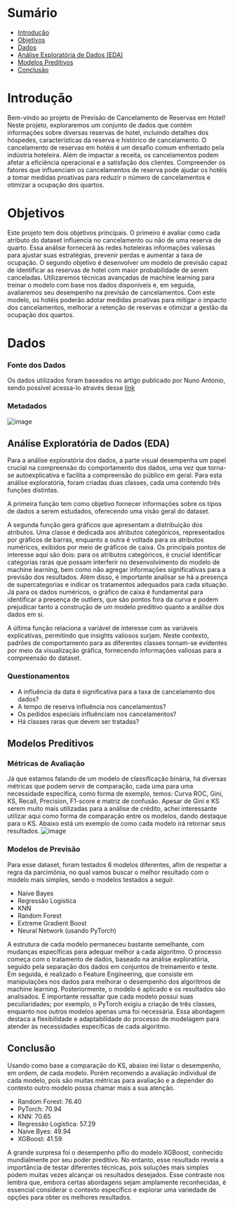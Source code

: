 # Sumário
- [Introdução](#introdução)
- [Objetivos](#objetivos)
- [Dados](#dados)
- [Análise Exploratória de Dados (EDA)](#análise-exploratória-de-dados-eda)
- [Modelos Preditivos](#modelos-preditivos)
- [Conclusão](#conclusão)

# Introdução
Bem-vindo ao projeto de Previsão de Cancelamento de Reservas em Hotel! Neste projeto, exploraremos um conjunto de dados que contém informações sobre diversas reservas de hotel, incluindo detalhes dos hóspedes, características da reserva e histórico de cancelamento.
O cancelamento de reservas em hotéis é um desafio comum enfrentado pela indústria hoteleira. Além de impactar a receita, os cancelamentos podem afetar a eficiência operacional e a satisfação dos clientes. Compreender os fatores que influenciam os cancelamentos de reserva pode ajudar os hotéis a tomar medidas proativas para reduzir o número de cancelamentos e otimizar a ocupação dos quartos.

# Objetivos
Este projeto tem dois objetivos principais. O primeiro é avaliar como cada atributo do dataset influencia no cancelamento ou não de uma reserva de quarto. Essa análise fornecerá às redes hoteleiras informações valiosas para ajustar suas estratégias, prevenir perdas e aumentar a taxa de ocupação. O segundo objetivo é desenvolver um modelo de previsão capaz de identificar as reservas de hotel com maior probabilidade de serem canceladas. Utilizaremos técnicas avançadas de machine learning para treinar o modelo com base nos dados disponíveis e, em seguida, avaliaremos seu desempenho na previsão de cancelamentos. Com este modelo, os hotéis poderão adotar medidas proativas para mitigar o impacto dos cancelamentos, melhorar a retenção de reservas e otimizar a gestão da ocupação dos quartos.


# Dados
### Fonte dos Dados
Os dados utilizados foram baseados no artigo publicado por Nuno Antonio, sendo possível acessa-lo através desse [link](https://www.sciencedirect.com/science/article/pii/S2352340918315191) 
### Metadados
![image](https://github.com/AlcidesGP/Portfolio/assets/146877995/13123f04-6d02-45c1-9367-a1ec5188b6d4)

## Análise Exploratória de Dados (EDA)
Para a análise exploratória dos dados, a parte visual desempenha um papel crucial na compreensão do comportamento dos dados, uma vez que torna-se autoexplicativa e facilita a compreensão do público em geral. Para esta análise exploratória, foram criadas duas classes, cada uma contendo três funções distintas.

A primeira função tem como objetivo fornecer informações sobre os tipos de dados a serem estudados, oferecendo uma visão geral do dataset.

A segunda função gera gráficos que apresentam a distribuição dos atributos. Uma classe é dedicada aos atributos categóricos, representados por gráficos de barras, enquanto a outra é voltada para os atributos numéricos, exibidos por meio de gráficos de caixa. Os principais pontos de interesse aqui são dois: para os atributos categóricos, é crucial identificar categorias raras que possam interferir no desenvolvimento do modelo de machine learning, bem como não agregar informações significativas para a previsão dos resultados. Além disso, é importante analisar se há a presença de supercategorias e indicar os tratamentos adequados para cada situação. Já para os dados numéricos, o gráfico de caixa é fundamental para identificar a presença de outliers, que são pontos fora da curva e podem prejudicar tanto a construção de um modelo preditivo quanto a análise dos dados em si.

A última função relaciona a variável de interesse com as variáveis explicativas, permitindo que insights valiosos surjam. Neste contexto, padrões de comportamento para as diferentes classes tornam-se evidentes por meio da visualização gráfica, fornecendo informações valiosas para a compreensão do dataset.

### Questionamentos

- A influência da data é significativa para a taxa de cancelamento dos dados?
- A tempo de reserva influência nos cancelamentos?
- Os pedidos especiais influênciam nos cancelamentos?
- Há classes raras que devem ser tratadas?

## Modelos Preditivos
### Métricas de Avaliação
Já que estamos falando de um modelo de classificação binária, há diversas métricas que podem servir de comparação, cada uma para uma necessidade específica, como forma de exemplo, temos: Curva ROC, Gini, KS, Recall, Precision, F1-score e matriz de confusão.
Apesar de Gini e KS serem muito mais utilizadas para a análise de crédito, achei interessante utilizar aqui como forma de comparação entre os modelos, dando destaque para o KS. Abaixo está um exemplo de como cada modelo irá retornar seus resultados.
![image](https://github.com/AlcidesGP/Portfolio/assets/146877995/93345c6c-282e-4471-98cb-b019af2a9fed)
### Modelos de Previsão
Para esse dataset, foram testados 6 modelos diferentes, afim de respeitar a regra da parcimônia, no qual vamos buscar o melhor resultado com o modelo mais simples, sendo o modelos testados a seguir.
- Naive Bayes
- Regressão Logística
- KNN
- Random Forest
- Extreme Gradient Boost
- Neural Network (usando PyTorch)

A estrutura de cada modelo permaneceu bastante semelhante, com mudanças específicas para adequar melhor a cada algoritmo. O processo começa com o tratamento de dados, baseado na análise exploratória, seguido pela separação dos dados em conjuntos de treinamento e teste. Em seguida, é realizado o Feature Engineering, que consiste em manipulações nos dados para melhorar o desempenho dos algoritmos de machine learning. Posteriormente, o modelo é aplicado e os resultados são analisados. É importante ressaltar que cada modelo possui suas peculiaridades; por exemplo, o PyTorch exigiu a criação de três classes, enquanto nos outros modelos apenas uma foi necessária. Essa abordagem destaca a flexibilidade e adaptabilidade do processo de modelagem para atender às necessidades específicas de cada algoritmo.

## Conclusão
Usando como base a comparação do KS, abaixo irei listar o desempenho, em ordem, de cada modelo. Porém recomendo a avaliação individual de cada modelo, pois são muitas métricas para avaliação e a depender do contexto outro modelo possa chamar mais a sua atenção.
- Random Forest: 76.40
- PyTorch: 70.94
- KNN: 70.65
- Regressão Logística: 57.29
- Naive Byes: 49.94
- XGBoost: 41.59

A grande surpresa foi o desempenho pífio do modelo XGBoost, conhecido mundialmente por seu poder preditivo. No entanto, esse resultado revela a importância de testar diferentes técnicas, pois soluções mais simples podem muitas vezes alcançar os resultados desejados. Esse contraste nos lembra que, embora certas abordagens sejam amplamente reconhecidas, é essencial considerar o contexto específico e explorar uma variedade de opções para obter os melhores resultados.

